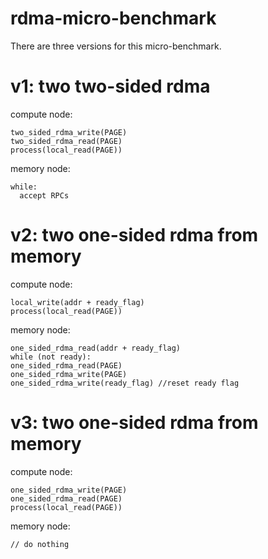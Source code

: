 # rdma-micro-benchmark
There are three versions for this micro-benchmark.
# v1: two two-sided rdma
compute node:
```
two_sided_rdma_write(PAGE)
two_sided_rdma_read(PAGE)  
process(local_read(PAGE))
```
memory node:
```
while:
  accept RPCs
```
# v2: two one-sided rdma from memory
compute node:
```
local_write(addr + ready_flag)
process(local_read(PAGE))
```
memory node:
```
one_sided_rdma_read(addr + ready_flag)
while (not ready):
one_sided_rdma_read(PAGE)
one_sided_rdma_write(PAGE)
one_sided_rdma_write(ready_flag) //reset ready flag
```
# v3: two one-sided rdma from memory
compute node:
```
one_sided_rdma_write(PAGE) 
one_sided_rdma_read(PAGE)
process(local_read(PAGE))
```
memory node:
 ```
// do nothing
```
